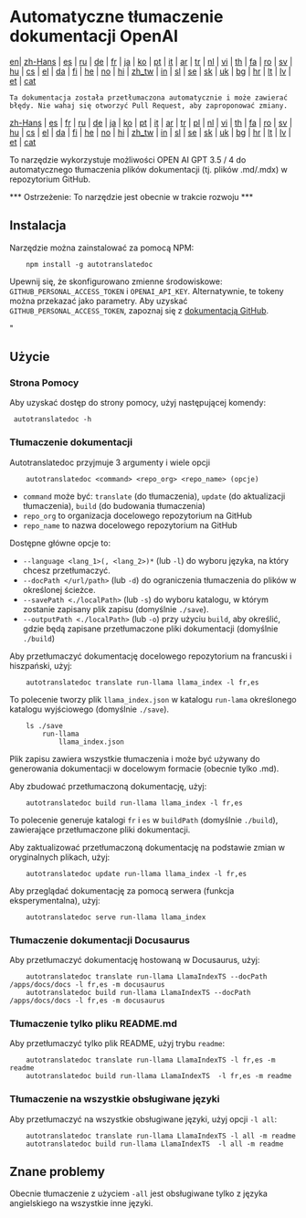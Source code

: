 
# Automatyczne tłumaczenie dokumentacji OpenAI

[en](../README.md)| [zh-Hans](/i18n/README_zh-Hans.md) | [es](/i18n/README_es.md) | [ru](/i18n/README_ru.md) | [de](/i18n/README_de.md) | [fr](/i18n/README_fr.md) | [ja](/i18n/README_ja.md) | [ko](/i18n/README_ko.md) | [pt](/i18n/README_pt.md) | [it](/i18n/README_it.md) | [ar](/i18n/README_ar.md) | [tr](/i18n/README_tr.md) | [nl](/i18n/README_nl.md) | [vi](/i18n/README_vi.md) | [th](/i18n/README_th.md) | [fa](/i18n/README_fa.md) | [ro](/i18n/README_ro.md) | [sv](/i18n/README_sv.md) | [hu](/i18n/README_hu.md) | [cs](/i18n/README_cs.md) | [el](/i18n/README_el.md) | [da](/i18n/README_da.md) | [fi](/i18n/README_fi.md) | [he](/i18n/README_he.md) | [no](/i18n/README_no.md) | [hi](/i18n/README_hi.md) | [zh_tw](/i18n/README_zh_tw.md) | [in](/i18n/README_in.md) | [sl](/i18n/README_sl.md) | [se](/i18n/README_se.md) | [sk](/i18n/README_sk.md) | [uk](/i18n/README_uk.md) | [bg](/i18n/README_bg.md) | [hr](/i18n/README_hr.md) | [lt](/i18n/README_lt.md) | [lv](/i18n/README_lv.md) | [et](/i18n/README_et.md) | [cat](/i18n/README_cat.md) 

```Ta dokumentacja została przetłumaczona automatycznie i może zawierać błędy. Nie wahaj się otworzyć Pull Request, aby zaproponować zmiany.```


 [zh-Hans](/i18n/README_zh-Hans.md) | [es](/i18n/README_es.md) |  [fr](/i18n/README_es.md) | [ru](/i18n/README_ru.md) | [de](/i18n/README_de.md) | [ja](/i18n/README_ja.md) | [ko](/i18n/README_ko.md) | [pt](/i18n/README_pt.md) | [it](/i18n/README_it.md) | [ar](/i18n/README_ar.md) | [tr](/i18n/README_tr.md) | [pl](/i18n/README_pl.md) | [nl](/i18n/README_nl.md) | [vi](/i18n/README_vi.md) | [th](/i18n/README_th.md) | [fa](/i18n/README_fa.md) | [ro](/i18n/README_ro.md) | [sv](/i18n/README_sv.md) | [hu](/i18n/README_hu.md) | [cs](/i18n/README_cs.md) | [el](/i18n/README_el.md) | [da](/i18n/README_da.md) | [fi](/i18n/README_fi.md) | [he](/i18n/README_he.md) | [no](/i18n/README_no.md) | [hi](/i18n/README_hi.md) | [zh_tw](/i18n/README_zh_tw.md) | [in](/i18n/README_in.md) | [sl](/i18n/README_sl.md) | [se](/i18n/README_se.md) | [sk](/i18n/README_sk.md) | [uk](/i18n/README_uk.md) | [bg](/i18n/README_bg.md) | [hr](/i18n/README_hr.md) | [lt](/i18n/README_lt.md) | [lv](/i18n/README_lv.md) | [et](/i18n/README_et.md) | [cat](/i18n/README_cat.md) 


To narzędzie wykorzystuje możliwości OPEN AI GPT 3.5 / 4 do automatycznego tłumaczenia plików dokumentacji (tj. plików .md/.mdx) w repozytorium GitHub.

*** Ostrzeżenie: To narzędzie jest obecnie w trakcie rozwoju ***


## Instalacja 

Narzędzie można zainstalować za pomocą NPM:


```
    npm install -g autotranslatedoc
```

Upewnij się, że skonfigurowano zmienne środowiskowe: `GITHUB_PERSONAL_ACCESS_TOKEN` i `OPENAI_API_KEY`. Alternatywnie, te tokeny można przekazać jako parametry. Aby uzyskać `GITHUB_PERSONAL_ACCESS_TOKEN`, zapoznaj się z [dokumentacją GitHub](https://docs.github.com/en/github/authenticating-to-github/creating-a-personal-access-token).


 "
## Użycie


### Strona Pomocy
Aby uzyskać dostęp do strony pomocy, użyj następującej komendy:
```
 autotranslatedoc -h
```
### Tłumaczenie dokumentacji

Autotranslatedoc przyjmuje 3 argumenty i wiele opcji

```
    autotranslatedoc <command> <repo_org> <repo_name> (opcje)
```

- ```command``` może być: ```translate``` (do tłumaczenia), ```update``` (do aktualizacji tłumaczenia), ```build``` (do budowania tłumaczenia)
- ```repo_org``` to organizacja docelowego repozytorium na GitHub
- ```repo_name``` to nazwa docelowego repozytorium na GitHub

Dostępne główne opcje to:

- ```--language <lang_1>(, <lang_2>)*``` (lub ```-l```) do wyboru języka, na który chcesz przetłumaczyć.
- ```--docPath </url/path>``` (lub ```-d```) do ograniczenia tłumaczenia do plików w określonej ścieżce.
- ```--savePath <./localPath>``` (lub ```-s```) do wyboru katalogu, w którym zostanie zapisany plik zapisu (domyślnie ```./save```).
- ```--outputPath <./localPath>``` (lub ```-o```) przy użyciu ```build```, aby określić, gdzie będą zapisane przetłumaczone pliki dokumentacji (domyślnie ```./build```)



Aby przetłumaczyć dokumentację docelowego repozytorium na francuski i hiszpański, użyj:
```
    autotranslatedoc translate run-llama llama_index -l fr,es
```


To polecenie tworzy plik `llama_index.json` w katalogu `run-lama` określonego katalogu wyjściowego (domyślnie `./save`).
```
    ls ./save
        run-llama
            llama_index.json 
```
Plik zapisu zawiera wszystkie tłumaczenia i może być używany do generowania dokumentacji w docelowym formacie (obecnie tylko .md).

Aby zbudować przetłumaczoną dokumentację, użyj:

```
    autotranslatedoc build run-llama llama_index -l fr,es
```


To polecenie generuje katalogi `fr` i `es` w `buildPath` (domyślnie `./build`), zawierające przetłumaczone pliki dokumentacji.

Aby zaktualizować przetłumaczoną dokumentację na podstawie zmian w oryginalnych plikach, użyj:

```
    autotranslatedoc update run-llama llama_index -l fr,es
```


Aby przeglądać dokumentację za pomocą serwera (funkcja eksperymentalna), użyj:
```
    autotranslatedoc serve run-llama llama_index
```
### Tłumaczenie dokumentacji Docusaurus

Aby przetłumaczyć dokumentację hostowaną w Docusaurus, użyj:

```
    autotranslatedoc translate run-llama LlamaIndexTS --docPath /apps/docs/docs -l fr,es -m docusaurus
    autotranslatedoc build run-llama LlamaIndexTS --docPath /apps/docs/docs -l fr,es -m docusaurus
```
### Tłumaczenie tylko pliku README.md

Aby przetłumaczyć tylko plik README, użyj trybu `readme`:

```
    autotranslatedoc translate run-llama LlamaIndexTS -l fr,es -m readme
    autotranslatedoc build run-llama LlamaIndexTS  -l fr,es -m readme
```
### Tłumaczenie na wszystkie obsługiwane języki

Aby przetłumaczyć na wszystkie obsługiwane języki, użyj opcji `-l all`:

```
    autotranslatedoc translate run-llama LlamaIndexTS -l all -m readme
    autotranslatedoc build run-llama LlamaIndexTS  -l all -m readme
```
## Znane problemy

Obecnie tłumaczenie z użyciem `-all` jest obsługiwane tylko z języka angielskiego na wszystkie inne języki.
